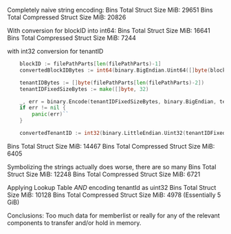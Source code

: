 Completely naive string encoding:
Bins Total Struct Size MiB: 29651
Bins Total Compressed Struct Size MiB: 20826

With conversion for blockID into int64:
Bins Total Struct Size MiB: 16641
Bins Total Compressed Struct Size MiB: 7244

with int32 conversion for tenantID
```go
    blockID := filePathParts[len(filePathParts)-1]
    convertedBlockIDBytes := int64(binary.BigEndian.Uint64([]byte(blockID)))

    tenantIDBytes := []byte(filePathParts[len(filePathParts)-2])
    tenantIDFixedSizeBytes := make([]byte, 32)

    _, err = binary.Encode(tenantIDFixedSizeBytes, binary.BigEndian, tenantIDBytes)
    if err != nil {
        panic(err)``
    }

    convertedTenantID := int32(binary.LittleEndian.Uint32(tenantIDFixedSizeBytes))
```

Bins Total Struct Size MiB: 14467
Bins Total Compressed Struct Size MiB: 6405

Symbolizing the strings actually does worse, there are so many
Bins Total Struct Size MiB: 12248
Bins Total Compressed Struct Size MiB: 6721

Applying Lookup Table *AND* encoding tenantId as uint32
Bins Total Struct Size MiB: 10128
Bins Total Compressed Struct Size MiB: 4978 (Essentially 5 GiB)

Conclusions:
Too much data for memberlist or really for any of the relevant components to transfer and/or hold in memory.
